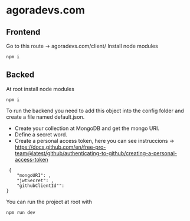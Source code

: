 # agoradevs.com

## Frontend

Go to this route  -> agoradevs.com/client/ 
Install node modules
```
npm i 
```

## Backed 

At root install node modules

```
npm i 
```
To run the backend you need to add this object into the config folder and create a file named default.json. 


* Create your collection at MongoDB and get the mongo URI.
* Define a secret word.
* Create a personal access token, here you can see instruccions -> 
https://docs.github.com/en/free-pro-team@latest/github/authenticating-to-github/creating-a-personal-access-token

```
 {
    "mongoURI": ,
    "jwtSecret": ,
    "githubClientId"": 
} 
```

You can run the project at root with 

```
npm run dev
```